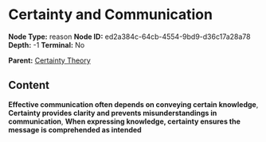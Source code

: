 # Certainty and Communication

**Node Type:** reason
**Node ID:** ed2a384c-64cb-4554-9bd9-d36c17a28a78
**Depth:** -1
**Terminal:** No

**Parent:** [Certainty Theory](certainty-theory.md)

## Content

**Effective communication often depends on conveying certain knowledge**, **Certainty provides clarity and prevents misunderstandings in communication**, **When expressing knowledge, certainty ensures the message is comprehended as intended**
